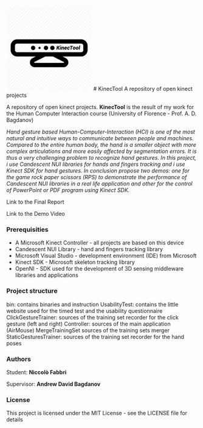 <img src="https://github.com/fabbrin/KinecTool/blob/master/images/fine.png" width="225" height="225">
# KinecTool
A repository of open kinect projects


A repository of open kinect projects. **KinecTool** is the result of my work for the Human Computer Interaction course (University of Florence - Prof. A. D. Bagdanov)


*Hand gesture based Human-Computer-Interaction (HCI) is one of the most natural and intuitive ways to communicate between people and machines. Compared to the entire human body, the hand is a smaller object with more complex articulations and more easily affected by segmentation errors. It is thus a very challenging problem to recognize hand gestures. In this project, i use Candescent NUI libraries for hands and fingers tracking and i use Kinect SDK for hand gestures. In conclusion propose two demos: one for the game rock paper scissors (RPS) to demonstrate the performance of Candescent NUI libraries in a real life application and other for the control of PowerPoint or PDF program using Kinect SDK.*

Link to the Final Report

Link to the Demo Video

### Prerequisities

- A Microsoft Kinect Controller - all projects are based on this device
- Candescent NUI Library - hand and fingers tracking library
- Microsoft Visual Studio - development environment (IDE) from Microsoft
- Kinect SDK - Microsoft skeleton tracking library
- OpenNI - SDK used for the development of 3D sensing middleware libraries and applications 

### Project structure

bin: contains binaries and instruction
UsabilityTest: contains the little website used for the timed test and the usability questionnaire
ClickGestureTrainer: sources of the training set recorder for the click gesture (left and right)
Controller: sources of the main application (AirMouse)
MergeTrainingSet sources of the training sets merger
StaticGesturesTrainer: sources of the training set recorder for the hand poses

### Authors

Student: **Niccolò Fabbri**

Supervisor: **Andrew David Bagdanov**

### License

This project is licensed under the MIT License - see the LICENSE file for details
